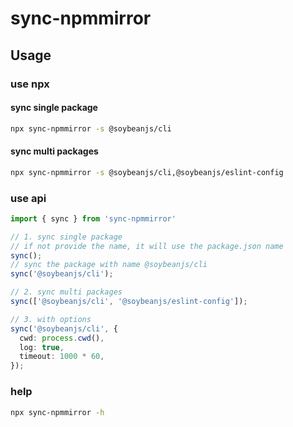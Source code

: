 # sync-npmmirror

## Usage

### use npx

#### sync single package

```bash
npx sync-npmmirror -s @soybeanjs/cli
```
#### sync multi packages

```bash
npx sync-npmmirror -s @soybeanjs/cli,@soybeanjs/eslint-config
```

### use api

```ts
import { sync } from 'sync-npmmirror'

// 1. sync single package
// if not provide the name, it will use the package.json name
sync();
// sync the package with name @soybeanjs/cli
sync('@soybeanjs/cli');

// 2. sync multi packages
sync(['@soybeanjs/cli', '@soybeanjs/eslint-config']);

// 3. with options
sync('@soybeanjs/cli', {
  cwd: process.cwd(),
  log: true,
  timeout: 1000 * 60,
});
```

### help

```bash
npx sync-npmmirror -h
```
